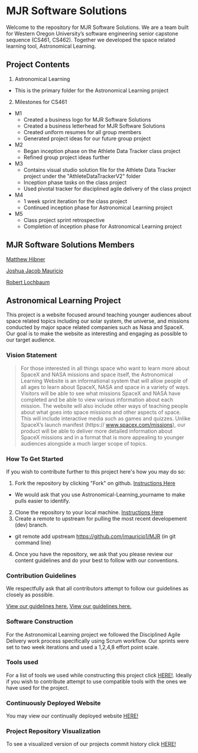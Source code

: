 # MJR Software Solutions
Welcome to the repository for MJR Software Solutions. We are a team built for Western Oregon University’s software engineering senior capstone sequence (CS461, CS462). Together we developed the space related learning tool, Astronomical Learning.

## Project Contents
1. Astronomical Learning
- This is the primary folder for the Astronomical Learning project
2. Milestones for CS461
- M1
  - Created a business logo for MJR Software Solutions
  - Created a business letterhead for MJR Software Solutions
  - Created uniform resumes for all group members
  - Generated project ideas for our future group project
- M2
  - Began inception phase on the Athlete Data Tracker class project
  - Refined group project ideas further
- M3
  - Contains visual studio solution file for the Athlete Data Tracker project under the "AthleteDataTrackerV2" folder
  - Inception phase tasks on the class project
  - Used pivotal tracker for disciplined agile delivery of the class project
- M4
  - 1 week sprint iteration for the class project
  - Continued inception phase for Astronomical Learning project
- M5
  - Class project sprint retrospective
  - Completion of inception phase for Astronomical Learning project

## MJR Software Solutions Members 
[Matthew Hibner](https://github.com/OmegaArmadillo)

[Joshua Jacob Mauricio](https://github.com/jmauricio1)

[Robert Lochbaum](https://github.com/Bloodytrailz)

## Astronomical Learning Project
This project is a website focused around teaching younger audiences about space related topics including our solar system, the universe, and missions conducted by major space related companies such as Nasa and SpaceX. Our goal is to make the website as interesting and engaging as possible to our target audience.

### Vision Statement
>For those interested in all things space who want to learn more about SpaceX and NASA missions and space itself, the Astronomical Learning Website is an informational system that will allow people of all ages to 
>learn about SpaceX, NASA and space in a variety of ways. Visitors will be able to see what missions SpaceX and NASA have completed and be able to view various information about each mission. The website will also 
>include other ways of teaching people about what goes into space missions and other aspects of space. This will include interactive media such as games and quizzes. Unlike SpaceX’s launch manifest (https://
>www.spacex.com/missions), our product will be able to deliver more detailed information about SpaceX missions and in a format that is more appealing to younger audiences alongside a much larger scope of topics.

### How To Get Started
If you wish to contribute further to this project here's how you may do so:

1. Fork the repository by clicking "Fork" on github. [Instructions Here](https://help.github.com/en/github/getting-started-with-github/fork-a-repo)
  - We would ask that you use Astronomical-Learning_yourname to make pulls easier to identify.
2. Clone the repository to your local machine. [Instructions Here](https://help.github.com/en/github/creating-cloning-and-archiving-repositories/cloning-a-repository)
3. Create a remote to upstream for pulling the most recent developement (dev) branch.
  - git remote add upstream https://github.com/jmauricio1/MJR  (in git command line)
4. Once you have the repository, we ask that you please review our content guidelines and do your best to follow with our conventions. 

### Contribution Guidelines
We respectfully ask that all contributors attempt to follow our guidelines as closely as possible. 

[View our guidelines here.](https://github.com/jmauricio1/MJR/blob/master/guidelines.md)
[View our guidelines here.](https://github.com/jmauricio1/MJR/blob/master/guidelines.md)

### Software Construction
For the Astronomical Learning project we followed the Disciplined Agile Delivery work process specifically using Scrum workflow. Our sprints were set to two week iterations and used a 1,2,4,8 effort point scale.

### Tools used
For a list of tools we used while constructing this project click [HERE!](https://github.com/jmauricio1/MJR/blob/master/tools.md). Ideally if you wish to contribute attempt to use compatible tools with the ones we have used for the project. 

### Continuously Deployed Website
You may view our continually deployed website [HERE!](http://astronomical.azurewebsites.net/)

### Project Repository Visualization
To see a visualized version of our projects commit history click [HERE!](https://www.youtube.com/watch?v=aNwQgLSwIjA&feature=youtu.be)

